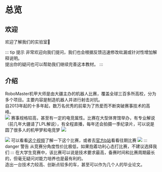 # 总览
## 欢迎
欢迎了解我们的实验室:tada:  

::: tip 提示
非常欢迎向我们提问，我们也会根据反馈迅速修改纰漏或针对性增加解释说明。  
提出你的疑问也可以帮助我们继续完善这本教材。
:::

## 介绍
RoboMaster机甲大师是由大疆主办的机器人比赛，覆盖全球三百多所高校，分为多个项目。主要内容是制造机器人并进行射击对抗。  
自2013年起的十多年起，数万名优秀的前辈为了热爱而不断突破赛事技术的高峰。  
![](/35f1f8945d1b6cb5eb23b6b77f492939de9a1fa4.jpg)
赛事规格较高，甚至有一定的电竞属性。比赛在大型体育馆举办，有专业解说（前几年大疆请了LPL解说），有全程直播，每年还会拍摄一季纪录片，可以说是圆了很多人的机甲梦和电竞梦
![](/3bbd15f5c74b21669740129961548076.jpeg)

![](/a5a14302f718a1669738611898335590.jpeg)
可以看看[这个视频](https://www.bilibili.com/video/BV1oP41117f1)了解一下这个比赛，或者去[官方b站](https://space.bilibili.com/20554233/channel/collectiondetail?sid=1572868)看看往期比赛
![](/bf3938492efc21669740407975546242.jpeg)
::: danger 警告
从竞赛分角度性价比极低，如果抱着功利心态打比赛，不建议选择我们
:::
在大学生竞赛中，该比赛可以说是技术要求最高，备赛时间和比赛周期最长的，但毫无疑问对能力培养也是最有利的。  
造出一台技术力较高、创新点较多的车，甚至可以作为几个人的毕业论文。  

